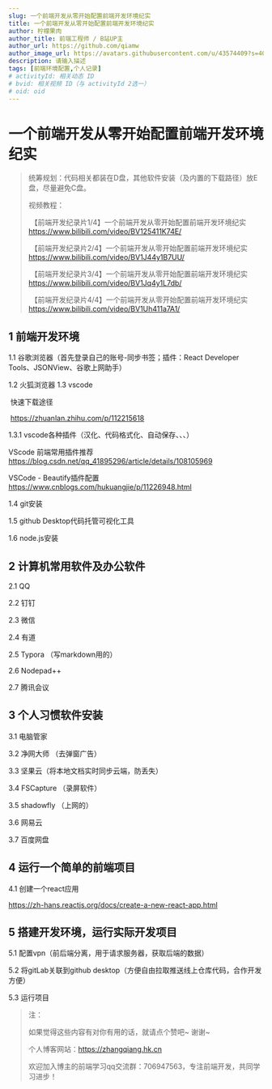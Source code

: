```yaml
---
slug: 一个前端开发从零开始配置前端开发环境纪实
title: 一个前端开发从零开始配置前端开发环境纪实
author: 柠檬果肉
author_title: 前端工程师 / B站UP主
author_url: https://github.com/qiamw
author_image_url: https://avatars.githubusercontent.com/u/43574409?s=400&u=f5973781cf424d7cf56d7ff289f132f11ff51718&v=4
description: 请输入描述
tags: [前端环境配置,个人记录]
# activityId: 相关动态 ID
# bvid: 相关视频 ID（与 activityId 2选一）
# oid: oid
---
```


<!-- truncate -->

# 一个前端开发从零开始配置前端开发环境纪实


> 统筹规划：代码相关都装在D盘，其他软件安装（及内置的下载路径）放E盘，尽量避免C盘。
>
> 视频教程：
>
> ​	【前端开发纪录片1/4】一个前端开发从零开始配置前端开发环境纪实  https://www.bilibili.com/video/BV125411K74E/
>
> ​	【前端开发纪录片2/4】一个前端开发从零开始配置前端开发环境纪实  https://www.bilibili.com/video/BV1J44y1B7UU/
>
> ​	【前端开发纪录片3/4】一个前端开发从零开始配置前端开发环境纪实  https://www.bilibili.com/video/BV1Jq4y1L7db/
>
> ​	【前端开发纪录片4/4】一个前端开发从零开始配置前端开发环境纪实  https://www.bilibili.com/video/BV1Uh411a7A1/



## 1 前端开发环境

1.1 谷歌浏览器（首先登录自己的账号-同步书签；插件：React Developer Tools、JSONView、谷歌上网助手）

1.2 火狐浏览器
1.3 vscode

​	快速下载途径

​	https://zhuanlan.zhihu.com/p/112215618

1.3.1 vscode各种插件（汉化、代码格式化、自动保存、、、）

VScode 前端常用插件推荐 https://blog.csdn.net/qq_41895296/article/details/108105969

VSCode - Beautify插件配置 https://www.cnblogs.com/hukuangjie/p/11226948.html

1.4 git安装

1.5 github Desktop代码托管可视化工具

1.6 node.js安装

## 2 计算机常用软件及办公软件

2.1 QQ

2.2 钉钉

2.3 微信

2.4 有道

2.5 Typora （写markdown用的）

2.6 Nodepad++

2.7 腾讯会议

## 3 个人习惯软件安装

3.1 电脑管家

3.2 净网大师 （去弹窗广告）

3.3 坚果云（将本地文档实时同步云端，防丢失）

3.4 FSCapture （录屏软件）

3.5 shadowfly （上网的）

3.6 网易云

3.7 百度网盘

## 4 运行一个简单的前端项目

4.1 创建一个react应用

https://zh-hans.reactjs.org/docs/create-a-new-react-app.html

## 5 搭建开发环境，运行实际开发项目

5.1 配置vpn（前后端分离，用于请求服务器，获取后端的数据）

5.2 将gitLab关联到github desktop（方便自由拉取推送线上仓库代码，合作开发方便）

5.3 运行项目



>
>	注：
>		
>	如果觉得这些内容有对你有用的话，就请点个赞吧~ 谢谢~ 
>		
>	个人博客网站：https://zhangqiang.hk.cn
>		
>	欢迎加入博主的前端学习qq交流群：706947563，专注前端开发，共同学习进步！

